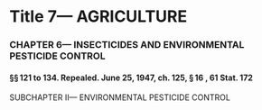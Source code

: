 
# Title 7— AGRICULTURE
### CHAPTER 6— INSECTICIDES AND ENVIRONMENTAL PESTICIDE CONTROL
#### §§ 121 to 134. Repealed. June 25, 1947, ch. 125, § 16 , 61 Stat. 172

SUBCHAPTER II— ENVIRONMENTAL PESTICIDE CONTROL
